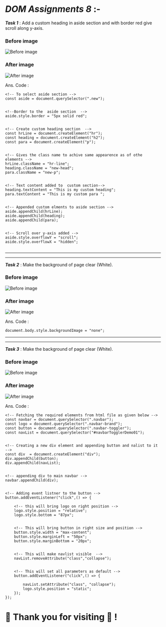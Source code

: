 # ***DOM Assignments 8*** :-

***Task 1*** : Add a custom heading in aside section and with border red give scroll along y-axis.

### Before image
![Before image](./ass8.1-before.png)

### After image
![After image](./ass8.1-after.png)

Ans. Code :

```
<!-- To select aside section -->
const aside = document.querySelector(".new");


<!--Border to the  aside section  -->
aside.style.border = "5px solid red";


<!-- Create custom heading section  -->
const hrLine = document.createElement("hr");
const heading = document.createElement("h2");
const para = document.createElement("p");


<!-- Gives the class name to achive same appearence as of othe elements -->
hrLine.className = "hr-line";
heading.className = "new-head";
para.className = "new-p";


<!-- Text content added to  custom section-->
heading.textContent = "This is my custom heading";
para.textContent = "This is my custom para ";


<!-- Appended custom elments to aside section -->
aside.appendChild(hrLine);
aside.appendChild(heading);
aside.appendChild(para);


<!-- Scroll over y-axis added -->
aside.style.overflowY = "scroll";
aside.style.overflowX = "hidden";


```

___
___
***Task 2*** : Make the background of page clear (White).

### Before image
![Before image](./ass8.2-before.png)

### After image
![After image](./ass8.2-after.png)

Ans. Code :

```
document.body.style.backgroundImage = "none";
```
___
___
***Task 3*** : Make the background of page clear (White).

### Before image
![Before image](./ass8.3-before.png)

### After image
![After image](./ass8.3-after.png)

Ans. Code :

```
<!-- Fetching the required elements from html file as given below -->
const navbar = document.querySelector(".navbar");
const logo = document.querySelector(".navbar-brand");
const button = document.querySelector(".navbar-toggler");
const navList = document.querySelector("#navbarTogglerDemo01");


<!-- Creating a new div element and appending button and nalist to it -->
const div  = document.createElement("div");
div.appendChild(button);
div.appendChild(navList);


<!-- appending div to main navbar -->
navbar.appendChild(div);


<!-- Adding event listner to the button -->
button.addEventListener("click",() => {
    
    <!-- this will bring logo on right position -->
    logo.style.position = "relative";
    logo.style.bottom = "87px";


    <!-- This will bring button in right size and position -->
    button.style.width = "max-content";
    button.style.marginLeft = "50px";
    button.style.marginBottom = "20px";
    

    <!-- This will make navlist visible  -->
    navList.removeAttribute("class","collapse");


    <!-- This will set all parameters as default -->
    button.addEventListener("click",() => {

        navList.setAttribute("class", "collapse");
        logo.style.position = "static";
    });
});    
```

# **🧡 Thank you for visiting 💚 !**